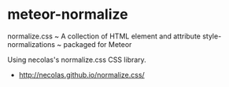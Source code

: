 # meteor-normalize
normalize.css ~ A collection of HTML element and attribute style-normalizations ~ packaged for Meteor

Using necolas's normalize.css CSS library.

* http://necolas.github.io/normalize.css/
